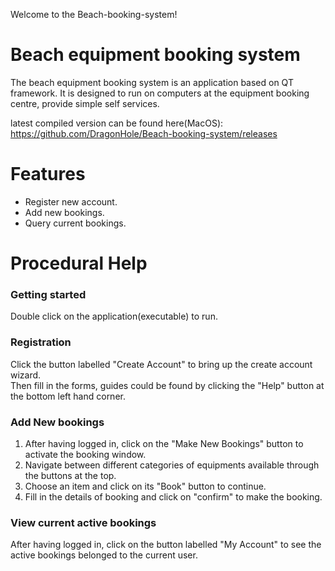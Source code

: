 Welcome to the Beach-booking-system!  
# Beach equipment booking system 
The beach equipment booking system is an application based on QT framework. It is designed to run on computers at the equipment booking centre, provide simple self services.

latest compiled version can be found here(MacOS):   
https://github.com/DragonHole/Beach-booking-system/releases

# Features 
* Register new account. 
* Add new bookings. 
* Query current bookings.  

# Procedural Help  
### Getting started 
Double click on the application(executable) to run. 

### Registration 
Click the button labelled "Create Account" to bring up the create account wizard.  
Then fill in the forms, guides could be found by clicking the "Help" button at the bottom left hand corner. 

### Add New bookings 
1. After having logged in, click on the "Make New Bookings" button to activate the booking window.  
2. Navigate between different categories of equipments available through the buttons at the top.  
3. Choose an item and click on its "Book" button to continue. 
4. Fill in the details of booking and click on "confirm" to make the booking. 

### View current active bookings
After having logged in, click on the button labelled "My Account" to see the active bookings belonged to the current user. 


